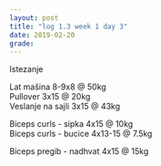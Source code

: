 ```yaml
---
layout: post
title: "log 1.3 week 1 day 3"
date: 2019-02-20
grade:
---
```


Istezanje

Lat mašina 8-9x8 @ 50kg   
Pullover 3x15 @ 20kg       
Veslanje na sajli 3x15 @ 43kg  

Biceps curls - sipka 4x15 @ 10kg   
Biceps curls - bucice 4x13-15 @ 7.5kg   

Biceps pregib - nadhvat 4x15 @ 15kg  
